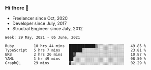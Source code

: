 ### Hi there 👋

- Freelancer since Oct, 2020
- Developer since July, 2017
- Structral Engineer since July, 2012

<!--START_SECTION:waka-->
```text
Week: 29 May, 2021 - 05 June, 2021

Ruby         10 hrs 44 mins  ████████████▒░░░░░░░░░░░░   49.85 % 
TypeScript   5 hrs 7 mins    ██████░░░░░░░░░░░░░░░░░░░   23.81 % 
ERB          2 hrs 20 mins   ██▓░░░░░░░░░░░░░░░░░░░░░░   10.87 % 
YAML         1 hr 49 mins    ██░░░░░░░░░░░░░░░░░░░░░░░   08.50 % 
GraphQL      29 mins         ▓░░░░░░░░░░░░░░░░░░░░░░░░   02.29 % 
```
<!--END_SECTION:waka-->
